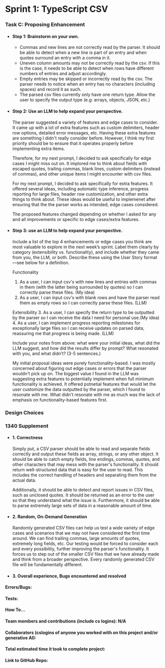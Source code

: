 # Sprint 1: TypeScript CSV

### Task C: Proposing Enhancement

- #### Step 1: Brainstorm on your own.
    - Commas and new lines are not correctly read by the parser. It should be able to detect when a new line is part of an entry and when quotes surround an entry with a comma in it.
    - Uneven column amounts may not be correctly read by the csv. If this is the case, it needs to be able to detect when rows have different numbers of entries and adjust accordingly.
    - Empty entries may be skipped or incorrectly read by the csv. The parser needs to notice when an entry has no characters (including spaces) and record it as such.
    - The parsed csv files currently only have one return type. Allow the user to specify the output type (e.g: arrays, objects, JSON, etc.)

- #### Step 2: Use an LLM to help expand your perspective.

    The parser suggested a variety of features and edge cases to consider. It came up with a lot of extra features such as custom delimiters, header row options, detailed error messages, etc. Having these extra features are something I didn't really consider before. However, I think my first priority should be to ensure that it operates properly before implementing extra items.

    Therefore, for my next prompt, I decided to ask specifically for edge cases I might miss out on. It implored me to think about fields with escaped quotes, trailing commas, blank lines, custom delimiters (instead of commas), and other unique items I might encounter with csv files.

    For my next prompt, I decided to ask specifically for extra features. It offered several ideas, including automatic type inference, progress reporting for large files, header row customization, and other extra things to think about. These ideas would be useful to implemenet after ensuring that the the parser works as intended, edge cases considered. 

    The proposed features changed depending on whether I asked for any and all improvements or specific to edge cases/extra features.

- #### Step 3: use an LLM to help expand your perspective.

    Include a list of the top 4 enhancements or edge cases you think are most valuable to explore in the next week’s sprint. Label them clearly by category (extensibility vs. functionality), and include whether they came from you, the LLM, or both. Describe these using the User Story format—see below for a definition. 

    Functionality
    1. As a user, I can input csv's with new lines and entries with commas in them (with the latter being surrounded by quotes) so I can correctly parse these files. (My idea)
    2. As a user, I can input csv's with blank rows and have the parser read them as empty rows so I can correctly parse these files. (LLM)

    Extensibility
    3. As a user, I can specify the return type to be outputted by the parser so I can receive the data I need for personal use.(My idea)
    4. As a user, I can implement progress reporting milestones for exceptionally large files so I can receive updates on parsed data, reassuring me that progress is being made. (LLM)

    Include your notes from above: what were your initial ideas, what did the LLM suggest, and how did the results differ by prompt? What resonated with you, and what didn’t? (3-5 sentences.) 

    My initial proposal ideas were purely functionality-based. I was mostly concerned about figuring out edge cases or errors that the parser wouldn't pick up on. The biggest value I found in the LLM was suggesting extra features to potentially implement when full minimum functionality is achieved. It offered potnetial features that would let the user customize the data outputted by the parser, which I found to resonate with me. What didn't resonate with me as much was the lack of emphasis on functionality-based features first.

### Design Choices

### 1340 Supplement

- #### 1. Correctness

    Simply put, a CSV parser should be able to read and separate fields correctly and output these fields as array, strings, or any other object. It should be able to catch empty fields, line endings, commas, quotes, and other characters that may mess with the parser's functionality. It should return well-structured data that is easy for the user to read. This includes the correct handling of headers and separating them from the actual data. 

    Additionally, it should be able to detect and report issues in CSV files, such as unclosed quotes. It should be returned as an error to the user so that they understand what the issue is. Furthermore, it should be able to parse extremely large sets of data in a reasonable amount of time. 

- #### 2. Random, On-Demand Generation

    Randomly generated CSV files can help us test a wide variety of edge cases and scenarios that we may not have considered the first time around. We can find trailing commas, large amounts of quotes, extremely long fields, etc. Our testing would be forced to consider each and every possibility, further improving the parser's functionality. It forces us to step out of the smaller CSV files that we have already made and think from a broader perspective. Every randomly generated CSV file will be fundamentally different.

- #### 3. Overall experience, Bugs encountered and resolved
#### Errors/Bugs:
#### Tests:
#### How To…

#### Team members and contributions (include cs logins): N/A

#### Collaborators (cslogins of anyone you worked with on this project and/or generative AI):
#### Total estimated time it took to complete project:
#### Link to GitHub Repo:  
